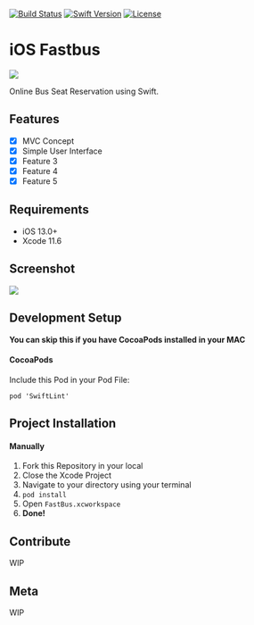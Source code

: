 [![Build Status][travis-image]][travis-url]
[![Swift Version][swift-image]][swift-url]
[![License][license-image]][license-url]

# iOS Fastbus

![](https://i.imgur.com/tKBNb9n.png)

Online Bus Seat Reservation using Swift. 

## Features

- [x] MVC Concept
- [x] Simple User Interface
- [x] Feature 3
- [x] Feature 4
- [x] Feature 5

## Requirements

- iOS 13.0+
- Xcode 11.6

## Screenshot

![](https://i.imgur.com/fAWX54Q.png)

## Development Setup
**You can skip this if you have CocoaPods installed in your MAC**

#### CocoaPods
Include this Pod in your Pod File:
``` 
pod 'SwiftLint'
```

## Project Installation

#### Manually
1. Fork this Repository in your local
2. Close the Xcode Project
3. Navigate to your directory using your terminal
4. ```pod install```
5. Open ```FastBus.xcworkspace```
6. **Done!**

## Contribute

WIP

## Meta

WIP

[swift-image]:https://img.shields.io/badge/swift-5.0-orange.svg
[swift-url]: https://swift.org/
[license-image]: https://img.shields.io/badge/License-MIT-blue.svg
[license-url]: LICENSE
[travis-image]: https://img.shields.io/travis/dbader/node-datadog-metrics/master.svg?style=flat-square
[travis-url]: https://travis-ci.org/dbader/node-datadog-metrics
[codebeat-image]: https://codebeat.co/badges/c19b47ea-2f9d-45df-8458-b2d952fe9dad
[codebeat-url]: https://codebeat.co/projects/github-com-vsouza-awesomeios-com
